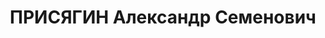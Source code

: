 ---
title: ПРИСЯГИН Александр Семенович
description: "Род. в 1900, б. Тамбовская губ., с. Усть-Сосновское, русский, обр.:\
  \ грамотный, б/п. Проживал: Красногвардейский р-н, с. Евдокимовское. Бухгалтер \n\
  \  Арестован 10.08.1937. Приговор: ВМН. Расстрелян"
---